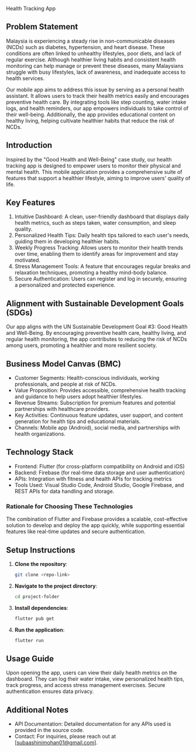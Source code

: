  Health Tracking App

## Problem Statement
Malaysia is experiencing a steady rise in non-communicable diseases (NCDs) such as diabetes, hypertension, and heart disease. These conditions are often linked to unhealthy lifestyles, poor diets, and lack of regular exercise. Although healthier living habits and consistent health monitoring can help manage or prevent these diseases, many Malaysians struggle with busy lifestyles, lack of awareness, and inadequate access to health services.

Our mobile app aims to address this issue by serving as a personal health assistant. It allows users to track their health metrics easily and encourages preventive health care. By integrating tools like step counting, water intake logs, and health reminders, our app empowers individuals to take control of their well-being. Additionally, the app provides educational content on healthy living, helping cultivate healthier habits that reduce the risk of NCDs.

## Introduction
Inspired by the "Good Health and Well-Being" case study, our health tracking app is designed to empower users to monitor their physical and mental health. This mobile application provides a comprehensive suite of features that support a healthier lifestyle, aiming to improve users' quality of life.

## Key Features
1. Intuitive Dashboard: A clean, user-friendly dashboard that displays daily health metrics, such as steps taken, water consumption, and sleep quality.
2. Personalized Health Tips: Daily health tips tailored to each user's needs, guiding them in developing healthier habits.
3. Weekly Progress Tracking: Allows users to monitor their health trends over time, enabling them to identify areas for improvement and stay motivated.
4. Stress Management Tools: A feature that encourages regular breaks and relaxation techniques, promoting a healthy mind-body balance.
5. Secure Authentication: Users can register and log in securely, ensuring a personalized and protected experience.

## Alignment with Sustainable Development Goals (SDGs)
Our app aligns with the UN Sustainable Development Goal #3: Good Health and Well-Being. By encouraging preventive health care, healthy living, and regular health monitoring, the app contributes to reducing the risk of NCDs among users, promoting a healthier and more resilient society.

## Business Model Canvas (BMC)
- Customer Segments: Health-conscious individuals, working professionals, and people at risk of NCDs.
- Value Proposition: Provides accessible, comprehensive health tracking and guidance to help users adopt healthier lifestyles.
- Revenue Streams: Subscription for premium features and potential partnerships with healthcare providers.
- Key Activities: Continuous feature updates, user support, and content generation for health tips and educational materials.
- Channels: Mobile app (Android), social media, and partnerships with health organizations.

## Technology Stack
- Frontend: Flutter (for cross-platform compatibility on Android and iOS)
- Backend: Firebase (for real-time data storage and user authentication)
- APIs: Integration with fitness and health APIs for tracking metrics
- Tools Used: Visual Studio Code, Android Studio, Google Firebase, and REST APIs for data handling and storage.

### Rationale for Choosing These Technologies
The combination of Flutter and Firebase provides a scalable, cost-effective solution to develop and deploy the app quickly, while supporting essential features like real-time updates and secure authentication.

## Setup Instructions
1. **Clone the repository**:
   ```bash
   git clone <repo-link>
   ```
2. **Navigate to the project directory**:
   ```bash
   cd project-folder
   ```
3. **Install dependencies**:
   ```bash
   flutter pub get
   ```
4. **Run the application**:
   ```bash
   flutter run
   ```

## Usage Guide
Upon opening the app, users can view their daily health metrics on the dashboard. They can log their water intake, view personalized health tips, track progress, and access stress management exercises. Secure authentication ensures data privacy.

## Additional Notes
- API Documentation: Detailed documentation for any APIs used is provided in the source code.
- Contact: For inquiries, please reach out at [subaashinimohan01@gmail.com].

